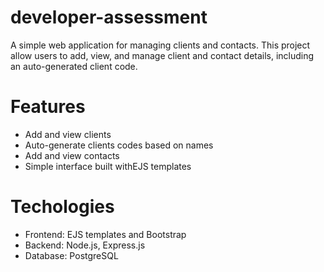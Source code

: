 # developer-assessment

A simple web application for managing clients and contacts. This project allow users to add, view, and manage client and contact details, including an auto-generated client code.

# Features
- Add and view clients
- Auto-generate clients codes based on names
- Add and view contacts
- Simple interface built withEJS templates

# Techologies
- Frontend: EJS templates and Bootstrap
- Backend: Node.js, Express.js
- Database: PostgreSQL
